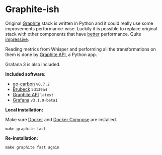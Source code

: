 # Graphite-ish

Original [Graphite](http://graphiteapp.org/) stack is written in Python and it
could really use some improvements performance-wise. Luckily it is possible to
replace original stack with other components that have
[better](https://github.com/lomik/go-carbon/tree/v0.7.2#performance) performance.
Quite [impressive](https://github.com/github/brubeck/tree/5d139a4#faq).

Reading metrics from Whisper and performing all the transformations on them is
done by [Graphite API](https://github.com/brutasse/graphite-api), a Python app.

Grafana 3 is also included.

**Included software:**

* [go-carbon](https://github.com/lomik/go-carbon/tree/v0.7.2) `v0.7.2`
* [Brubeck](https://github.com/github/brubeck/tree/5d139a4) `5d139a4`
* [Graphite API](https://github.com/brutasse/graphite-api) `latest`
* [Grafana](https://github.com/grafana/grafana/tree/v3.1.0-beta1) `v3.1.0-beta1`

**Local installation:**

Make sure [Docker](https://www.docker.com/products/docker) and
[Docker Compose](https://www.docker.com/products/docker-compose) are installed.

```
make graphite fast
```

**Re-installation:**

```
make graphite fast again
```
